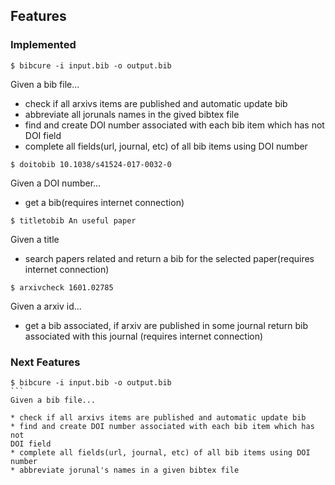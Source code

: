 
## Features

### Implemented

```
$ bibcure -i input.bib -o output.bib
```
Given a bib file...

* check if all arxivs items are published and automatic update bib
* abbreviate all jorunals names in the gived bibtex file
* find and create DOI number associated with each bib item which has not
DOI field
* complete all fields(url, journal, etc) of all bib items using DOI number

```
$ doitobib 10.1038/s41524-017-0032-0
```
Given a DOI number...

* get a bib(requires
internet connection)

```
$ titletobib An useful paper
```
Given a title

* search papers related and return a bib for the selected paper(requires
internet connection)
```
$ arxivcheck 1601.02785
```
Given a arxiv id...

* get a bib associated, if arxiv are published in some 
journal return bib associated with this journal (requires internet connection)

### Next Features
``````
$ bibcure -i input.bib -o output.bib
```
Given a bib file...

* check if all arxivs items are published and automatic update bib
* find and create DOI number associated with each bib item which has not
DOI field
* complete all fields(url, journal, etc) of all bib items using DOI number
* abbreviate jorunal's names in a given bibtex file
